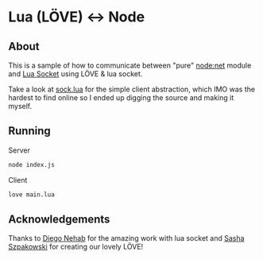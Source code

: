 # Lua (LÖVE) <-> Node

## About
This is a sample of how to communicate between "pure" [node:net](https://nodejs.org/api/net.html) module and [Lua Socket](https://github.com/lunarmodules/luasocket) using LÖVE & lua socket.

Take a look at [sock.lua](./sock.lua) for the simple client abstraction, which IMO was the hardest to find online so I ended up digging the source and making it myself.

## Running
Server
```bash
node index.js
```

Client
```bash
love main.lua
```

## Acknowledgements
Thanks to [Diego Nehab](https://github.com/diegonehab) for the amazing work with lua socket and [Sasha Szpakowski](https://twitter.com/slime73) for creating our lovely LÖVE!
